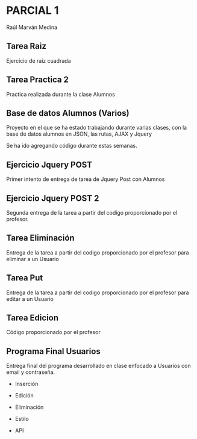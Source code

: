 # PARCIAL 1

Raúl Marván Medina

## Tarea Raiz
Ejercicio de raiz cuadrada

## Tarea Practica 2
Practica realizada durante la clase Alumnos

## Base de datos Alumnos (Varios)
Proyecto en el que se ha estado trabajando durante varias clases, con la base de datos alumnos en JSON, las rutas, AJAX y Jquery

Se ha ido agregando código durante estas semanas.

## Ejercicio Jquery POST
Primer intento de entrega de tarea de Jquery Post con Alumnos

## Ejercicio Jquery POST 2
Segunda entrega de la tarea a partir del codigo proporcionado por el profesor.

## Tarea Eliminación
Entrega de la tarea a partir del codigo proporcionado por el profesor para eliminar a un Usuario

## Tarea Put
Entrega de la tarea a partir del codigo proporcionado por el profesor para editar a un Usuario

## Tarea Edicion
Código proporcionado por el profesor

## Programa Final Usuarios
Entrega final del programa desarrollado en clase enfocado a Usuarios con email y contraseña.

* Inserción

* Edición

* Eliminación

* Estilo

* API
